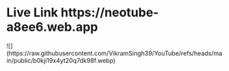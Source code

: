 <h1>Live Link https://neotube-a8ee6.web.app</h1>
![](https://raw.githubusercontent.com/VikramSingh39/YouTube/refs/heads/main/public/b0kji19x4yt20q7dk98f.webp)
